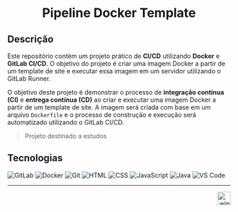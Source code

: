 <h1 align="center">Pipeline Docker Template</h1>

## Descrição 
Este repositório contém um projeto prático de **CI/CD** utilizando **Docker** e **GitLab CI/CD**. O objetivo do projeto é criar uma imagem Docker a partir de um template de site e executar essa imagem em um servidor utilizando o GitLab Runner.

O objetivo deste projeto é demonstrar o processo de **integração contínua (CI)** e **entrega contínua (CD)** ao criar e executar uma imagem Docker a partir de um template de site. A imagem será criada com base em um arquivo `Dockerfile` e o processo de construção e execução será automatizado utilizando o GitLab CI/CD.

> Projeto destinado a estudos

## Tecnologias 

![GitLab](https://img.shields.io/badge/GitLab-007ACC?style=for-the-badge&logo=gitlab&logoColor=lightgray&logoWidth=20)
![Docker](https://img.shields.io/badge/Docker-007ACC?style=for-the-badge&logo=docker&logoColor=lightgray&logoWidth=20)
![Git](https://img.shields.io/badge/Git-007ACC?style=for-the-badge&logo=git&logoColor=lightgray&logoWidth=20)
![HTML](https://img.shields.io/badge/HTML5-007ACC?style=for-the-badge&logo=html5&logoColor=lightgray&logoWidth=20)
![CSS](https://img.shields.io/badge/CSS3-007ACC?style=for-the-badge&logo=css3&logoColor=lightgray&logoWidth=20)
![JavaScript](https://img.shields.io/badge/JavaScript-007ACC?style=for-the-badge&logo=javascript&logoColor=lightgray&logoWidth=20)
![Java](https://img.shields.io/badge/Java-007ACC?style=for-the-badge&logo=openjdk&logoColor=lightgray&logoWidth=20)
![VS Code](https://img.shields.io/badge/VS%20Code-007ACC?style=for-the-badge&logo=visualstudiocode&logoColor=lightgray&logoWidth=20)


---
<p align="right">
  <img width="12" />
  <img src="https://cdn.jsdelivr.net/gh/devicons/devicon/icons/windows8/windows8-original.svg" height="30" alt="windows8 logo" />
</p>
